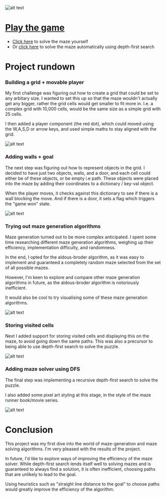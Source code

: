![alt text](screenshots/image.png)

# [Play the game](https://themazerunner.vercel.app)

- [Click here](https://themazerunner.vercel.app/maze/10/dfs) to solve the maze yourself
- Or [click here](https://themazerunner.vercel.app/maze/10/play) to solve the maze automatically using depth-first search

# Project rundown

### Building a grid + movable player

My first challenge was figuring out how to create a grid that could be set to any arbitary size. I wanted to set this up so that the maze wouldn't actually get any bigger, rather the grid cells would get smaller to fit more in. I.e. a complex grid with 10,000 cells, would be the same size as a simple grid with 25 cells.

I then added a player component (the red dot), which could moved using the W,A,S,D or arrow keys, and used simple maths to stay aligned with the grid.

![alt text](screenshots/demo-1.gif)

### Adding walls + goal

The next step was figuring out how to represent objects in the grid. I decided to have just two objects, walls, and a door, and each cell could either be of these objects, or be empty i.e path. These objects were placed into the maze by adding their coordinates to a dictionary / key-val object.

When the player moves, it checks against this dictionary to see if there is a wall blocking the move. And if there is a door, it sets a flag which triggers the "game won" state.

![alt text](screenshots/demo-2.gif)

### Trying out maze generation algorithms

Maze generation turned out to be more complex anticipated. I spent some time researching different maze generation algorithms, weighing up their efficiency, implementation difficulty, and randomness.

In the end, I opted for the aldous-broder algorithm, as it was easy to implement and guaranteed a completely random maze selected from the set of all possible mazes.

However, I'm keen to explore and compare other maze generation algorithms in future, as the aldous-broder algorithm is notoriously inefficient.

It would also be cool to try visualising some of these maze generation algorithms.

![alt text](screenshots/demo-3.gif)

### Storing visited cells

Next I added support for storing visited cells and displaying this on the maze, to avoid going down the same paths. This was also a precursor to being able to use depth-first search to solve the puzzle.

![alt text](screenshots/demo-4.gif)

### Adding maze solver using DFS

The final step was implementing a recursive depth-first search to solve the puzzle.

I also added some pixel art styling at this stage, in the style of the maze runner book/movie series.

![alt text](screenshots/demo-5.gif)

# Conclusion

This project was my first dive into the world of maze-generation and maze solving algorithms. I'm very pleased with the results of the project.

In future, I'd like to explore ways of improving the efficiency of the maze solver. While depth-first search lends itself well to solving mazes and is guaranteed to always find a solution, it is often inefficient, choosing paths that are unlikely to lead to the goal.

Using heuristics such as "straight line distance to the goal" to choose paths would greatly improve the efficiency of the algorithm.